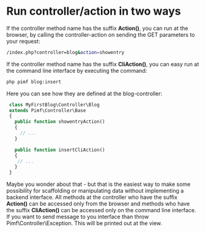 # Run controller/action in two ways

If the controller method name has the suffix **Action()**, you can run at the browser, by calling the controller-action on sending the GET parameters to your request:

```bash
/index.php?controller=blog&action=showentry
```

If the controller method name has the suffix **CliAction()**, you can easy run at the command line interface by executing the command:

```bash
php pimf blog:insert
```

Here you can see how they are defined at the blog-controller:

```php
 class MyFirstBlog\Controller\Blog
 extends Pimf\Controller\Base
 {
   public function showentryAction()
   {
     // ...
   }

   public function insertCliAction()
   {
    // ...
   }
 }
```

Maybe you wonder about that - but that is the easiest way to make some possibility for scaffolding or manipulating data without implementing a backend interface.
All methods at the controller who have the suffix **Action()** can be accessed only from the browser and methods who have the suffix **CliAction()** can be accessed only on the command line interface.
If you want to send message to you interface than throw Pimf\Controller\Exception. This will be printed out at the view.
